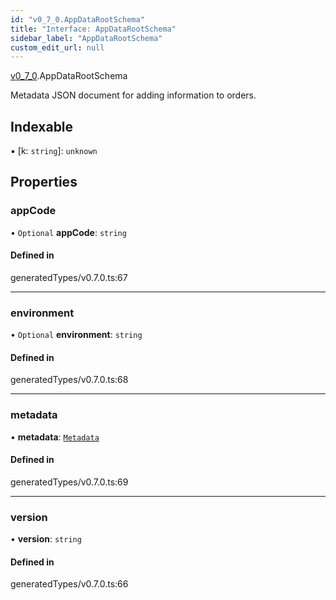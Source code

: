 ```yaml
---
id: "v0_7_0.AppDataRootSchema"
title: "Interface: AppDataRootSchema"
sidebar_label: "AppDataRootSchema"
custom_edit_url: null
---
```


[v0\_7\_0](../namespaces/v0_7_0.md).AppDataRootSchema

Metadata JSON document for adding information to orders.

## Indexable

▪ [k: `string`]: `unknown`

## Properties

### appCode

• `Optional` **appCode**: `string`

#### Defined in

generatedTypes/v0.7.0.ts:67

___

### environment

• `Optional` **environment**: `string`

#### Defined in

generatedTypes/v0.7.0.ts:68

___

### metadata

• **metadata**: [`Metadata`](v0_7_0.Metadata.md)

#### Defined in

generatedTypes/v0.7.0.ts:69

___

### version

• **version**: `string`

#### Defined in

generatedTypes/v0.7.0.ts:66
